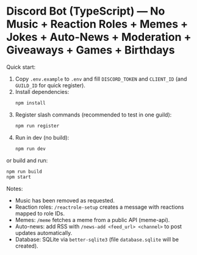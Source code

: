 # Discord Bot (TypeScript) — No Music + Reaction Roles + Memes + Jokes + Auto-News + Moderation + Giveaways + Games + Birthdays

Quick start:
1. Copy `.env.example` to `.env` and fill `DISCORD_TOKEN` and `CLIENT_ID` (and `GUILD_ID` for quick register).
2. Install dependencies:
   ```bash
   npm install
   ```
3. Register slash commands (recommended to test in one guild):
   ```bash
   npm run register
   ```
4. Run in dev (no build):
   ```bash
   npm run dev
   ```
or build and run:
   ```bash
   npm run build
   npm start
   ```

Notes:
- Music has been removed as requested.
- Reaction roles: `/reactrole-setup` creates a message with reactions mapped to role IDs.
- Memes: `/meme` fetches a meme from a public API (meme-api).
- Auto-news: add RSS with `/news-add <feed_url> <channel>` to post updates automatically.
- Database: SQLite via `better-sqlite3` (file `database.sqlite` will be created).
